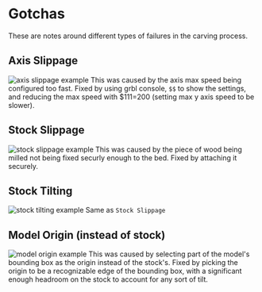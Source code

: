 # Gotchas
These are notes around different types of failures in the carving process.

## Axis Slippage
![axis slippage example](https://lh3.googleusercontent.com/Vf0Y8VVEjJ2XM6gfTe-zDjV55Q0uxVouj7I30cJ42lzLdh7OGVdnMimoT3kyHdOLQLK_bFZwpQ-9uzBsDDFnQawyxHjg7FAltyq_YpEZxONzpE0hcR4VNmeD5QOT6cWFXODRD8_BUH7obDM7atYq0oNkh568E-1l0KG4vwhDXjikSXXXaNR-3JTx0L15P_WX89kGyRpmtolf3IbHBNCT7BkMqBxoR95_NlBa63khJWMHH-fSJSBdm5Vrd2NoZusO7hkE37n5AbcExqvoOXIvyhH6upn_8W8cLLmsFxBdeF2dmzCbGH-sSv5knCX18n9bRZNoiJXoK2Dhk3JcwXWNa42evSBr8GN3y7uU3fq9eRynD_iHYfY9pYFiTFx5wHtW9T_g1K-J71Bzf2xENI_a-WebhN5yRgjgk2pBvUqSXoCnWpQpf5mZg7kRlRFqIzrELEfpw7lcuLZu1GIEIv4qgefaXftw3JQCacwJqEtqoOXcl26EMpzJHyIRE6uitd6PHaJg2PMdd_Dsdooe2D1qjOXh-qd0Cw80uhUgiOxNyBSG34RLnIA6GS0iraqcG1bBsDZ70utNcAxNZDd2TB_r4R2ho-77oCLuJqkWqaskP4SrkCYxTb1zmkbdyqChTBWvuZGBR25poYXyzmoIu7LBDi1v7WIZvzhcxayTII_GtpPrsDtdCqmJZ2eTfmqPz32NN4oCcdx1u4q6DnxGCY0=w690-h300-no)
This was caused by the axis max speed being configured too fast. Fixed by using grbl console, `$$` to show the settings, and reducing the max speed with $111=200 (setting max y axis speed to be slower).

## Stock Slippage
![stock slippage example](https://lh3.googleusercontent.com/6YKA4u-dw940YjIze_3f_o0F8SFl5KL5prnh7_Do42InjSy5k3oyd3c-yxGbHiALIYOR6loodVLiBiFj7hbNlPa4jSL3y-EL85IqTiSvR1EXWWCtUjLUTIdA_onvhK02feYEkwUONnL_jEOCIlU2n4CAN2-dz9Fg0Xx5SzSvl4qwn8GA-kW3N5apUGcNgZg6TCGxPGY6ZvpZuB66oWAqE2OmM6cd70gZYWmxRoDC0OoNUHtBDZ5wYMc9xdN1FRu-Hf_yygz4fZvbUjmLV85O2mNc2EH1RuTuJ8HUfEemo1jwZBHq4jNvnmD7gWEwzB2lyLHy3TG4Opul2XDXOcSC31EDQV_NdwVx7XkNrF7v-RpDr74rlPqz_yBB1KD6_5iEsnkum7dgWHRyuSMvAYY6o32d9AY0Sd3kSEA_ie2SGr2H5mqU6jQla25XWlmHB8wbgKBbYt2qZx69ZQFa50RgZOKcsWHanVFQ_ZtG44U4PDXxbhY6RbMRAG10m2N0g3KY-IPUPE5-TA1nrLMMPfBQ4o2Yl5F32hfgkfGjIGye6YaE-bN7zN2nIAeIFYPqZpuaJ52Cr35gbm83ZvTedIn73fnvZg_Q8wUlpz4FYfmN-oDCAzm2ACglQ1btWumpK5CljqW0hv_FtzFczxrRGMxCly6caJbyrSWNXuS4BC602UYa7aEdibXGtcwd0ettvQtJWgic1Rfn0gZUAwjmS6o=w690-h300-no)
This was caused by the piece of wood being milled not being fixed securly enough to the bed. Fixed by attaching it securely.

## Stock Tilting
![stock tilting example](https://lh3.googleusercontent.com/TAGg_NbH2bvvy6UUZl_5ei28SwbjK26DU1DIArqDUK3FyZzLX3r0ULFSAph8NOIbOFqiKsIxAeU5NCbYqucJ9vn9xD515G7MOkKrXSUOOhmWLBMeKNv9lEcPw5b-VvpMQmRcfECuc5EAOWTOpUeNOdcEh3FO4SmF_sxWkMm3U2aUuWku5_l2_KIZPMYn1WW3jV7dxM-1JlUYcOcJxsLtHBp7pvMhCBc3Szd-9DwSefqUjHY5YeLk5Ai_wz4w0ODAweCuJJbsX6SFEPSTrBq6hj1qv1MCTTXz9KK5-pNIW5UBbNM6nesH339KJVCXdCw9KHFqmyIvALAQIVlx27LcBK5DtKom5tTqKsbIqwFNLiY_kJ3jFiP-XtA_YLxyBQfufdUh0d0vPW0yfNBPo1ZL8xVrpm3u7am5NoiHYEKIJjE41qlZ-5GuNfPwVkaSETcoFgc8ywKAcJVnJw5ZeIKU6T_SxWPj_wWWZpvO4BCeN1msu7AMToesLa4IYpbRO9499ZU5jd3kdQRKxQw5o6fPXWFW0eMK_39fFAPvaBoZDpbmaQDOTLPZLj-17JQE8gcjujOVOzbffTsNRdM6ple661QJb47N8YalC9SrYuohtQucZvMLtHFl8tDt8Se9XPSKKNqgdMWW9L0zbHIcxIVcRvM11vBb7HAvQs3wchCoBcWNt2Uip04s4R3GYjtfRaR-4LTcxYqpsQNkjOIbXJc=w690-h300-no)
Same as `Stock Slippage`

## Model Origin (instead of stock)
![model origin example](https://lh3.googleusercontent.com/5Rb-ZSzZFDaninfDXt5FVSv54ZFPO3YPs4qB9GPZXhAcuzTi9tC0n2zDV6-qIzB_at-JtLGqfSBiFv2VKmg3dzT2kL5WLJw5bpFtXIv03030YuJ1XTXKcDOQkVxNNPNzoSaIEdkV_iw0_QlpLNtz453sxpPV01c77xiRpWPS0SfK0g1eTHync5w49NxA8rlEKdJw_KvTz4cPZf7_ePxnFTwcU8m4qEJBeVEpNlQfp5Le6vB5vqMfnBeIcVNmV0pbdkD-65LxMVt7RTTPaKKBGZ5zQJrM_TcFhgLKIhd5p1XPeDRIuXkpw4VafWayWM2IhL7rjPJC_46ELW1tNr9cZx21IMgJUjZy9jK6BK5SbKO5tUk8nmYWQ7vnQDQEWOPzYqiubeNjyErWmoiRokIZmCK4HhNdfE915587fkl2cTEG9pWxqPzebYw6zXn7O_Fm9u1omaj9ECfmpYmQoNmMw6yNGkGigWklXzD3n91msOYaweW9xWOH4CUhBVI-88i-a7fjBrO-2rVqqRr8SJLgchaMoW_USzjYhG7h2ievUGTHMBH1hUVwvQtkAPpGYyb_QOwHW0yraCK3tlq00-CMs_T3-QZaiYfGl9og3oi5vpTn9W1Rbu5Nhui2DJq8YB5R6sjibgcyxVtNKQK2exXe7_vGegr-iEKA1svmnorK6yswAtDVSruunZEs8orRdYgz0pp2NQeo-TATmd2Z3JA=w690-h300-no)
This was caused by selecting part of the model's bounding box as the origin instead of the stock's.
Fixed by picking the origin to be a recognizable edge of the bounding box, with a significant enough headroom on the stock to account for any sort of tilt.
